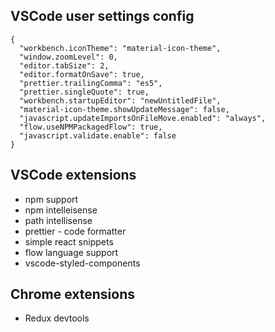## VSCode user settings config

```
{
  "workbench.iconTheme": "material-icon-theme",
  "window.zoomLevel": 0,
  "editor.tabSize": 2,
  "editor.formatOnSave": true,
  "prettier.trailingComma": "es5",
  "prettier.singleQuote": true,
  "workbench.startupEditor": "newUntitledFile",
  "material-icon-theme.showUpdateMessage": false,
  "javascript.updateImportsOnFileMove.enabled": "always",
  "flow.useNPMPackagedFlow": true,
  "javascript.validate.enable": false
}
```

## VSCode extensions

- npm support
- npm intelleisense
- path intellisense
- prettier - code formatter
- simple react snippets
- flow language support
- vscode-styled-components

## Chrome extensions

- Redux devtools
